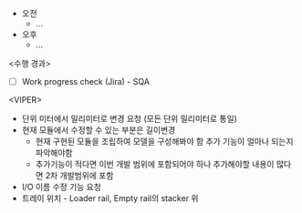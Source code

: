 - 오전
	- ...
- 오후
	- ...

<수행 경과>
- [ ] Work progress check (Jira) - SQA

\<VIPER>
- 단위 미터에서 밀리미터로 변경 요청 (모든 단위 밀리미터로 통일)
- 현재 모듈에서 수정할 수 있는 부분은 길이변경
	- 현재 구현된 모듈을 조립하여 모델을 구성해봐야 함 추가 기능이 얼마나 되는지 파악해야함
	- 추가기능이 적다면 이번 개발 범위에 포함되어야 하나 추가해야할 내용이 많다면 2차 개발범위에 포함
- I/O 이름 수정 기능 요청
- 트레이 위치 - Loader rail, Empty rail의 stacker 위